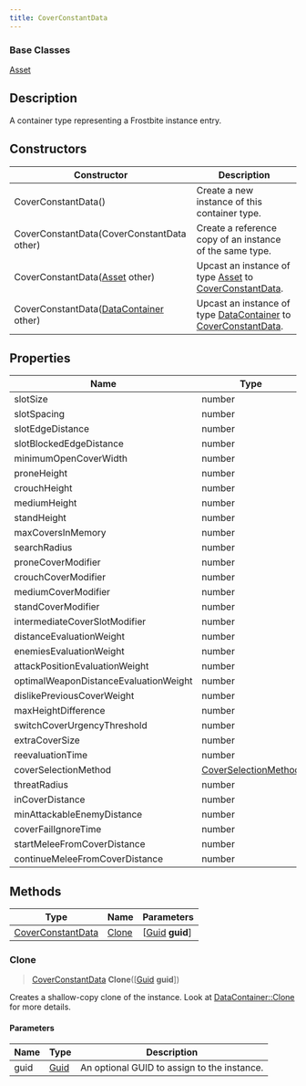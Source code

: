 ```yaml
---
title: CoverConstantData
---
```

### Base Classes

[Asset](/vext/ref/fb/asset/)

## Description

A container type representing a Frostbite instance entry.

## Constructors

| Constructor                                                                  | Description                                                                                                               |
| ---------------------------------------------------------------------------- | ------------------------------------------------------------------------------------------------------------------------- |
| CoverConstantData()                                                          | Create a new instance of this container type.                                                                             |
| CoverConstantData(CoverConstantData other)                                   | Create a reference copy of an instance of the same type.                                                                  |
| CoverConstantData([Asset](/vext/ref/fb/asset/) other)                                      | Upcast an instance of type [Asset](/vext/ref/fb/asset/) to [CoverConstantData](/vext/ref/fb/coverconstantdata/).                                      |
| CoverConstantData([DataContainer](/vext/ref/shared/class/datacontainer) other) | Upcast an instance of type [DataContainer](/vext/ref/shared/class/datacontainer) to [CoverConstantData](/vext/ref/fb/coverconstantdata/). |

## Properties

| Name                                  | Type                                         | Description |
| ------------------------------------- | -------------------------------------------- | ----------- |
| slotSize                              | number                                       |             |
| slotSpacing                           | number                                       |             |
| slotEdgeDistance                      | number                                       |             |
| slotBlockedEdgeDistance               | number                                       |             |
| minimumOpenCoverWidth                 | number                                       |             |
| proneHeight                           | number                                       |             |
| crouchHeight                          | number                                       |             |
| mediumHeight                          | number                                       |             |
| standHeight                           | number                                       |             |
| maxCoversInMemory                     | number                                       |             |
| searchRadius                          | number                                       |             |
| proneCoverModifier                    | number                                       |             |
| crouchCoverModifier                   | number                                       |             |
| mediumCoverModifier                   | number                                       |             |
| standCoverModifier                    | number                                       |             |
| intermediateCoverSlotModifier         | number                                       |             |
| distanceEvaluationWeight              | number                                       |             |
| enemiesEvaluationWeight               | number                                       |             |
| attackPositionEvaluationWeight        | number                                       |             |
| optimalWeaponDistanceEvaluationWeight | number                                       |             |
| dislikePreviousCoverWeight            | number                                       |             |
| maxHeightDifference                   | number                                       |             |
| switchCoverUrgencyThreshold           | number                                       |             |
| extraCoverSize                        | number                                       |             |
| reevaluationTime                      | number                                       |             |
| coverSelectionMethod                  | [CoverSelectionMethod](/vext/ref/fb/coverselectionmethod/) |             |
| threatRadius                          | number                                       |             |
| inCoverDistance                       | number                                       |             |
| minAttackableEnemyDistance            | number                                       |             |
| coverFailIgnoreTime                   | number                                       |             |
| startMeleeFromCoverDistance           | number                                       |             |
| continueMeleeFromCoverDistance        | number                                       |             |

## Methods

| Type                                   | Name            | Parameters                                     |
| -------------------------------------- | --------------- | ---------------------------------------------- |
| [CoverConstantData](/vext/ref/fb/coverconstantdata/) | [Clone](#clone) | \[[Guid](/vext/ref/shared/class/guid) **guid**\] |

### Clone

> [CoverConstantData](/vext/ref/fb/coverconstantdata/) **Clone**(\[[Guid](/vext/ref/shared/class/guid) **guid**\])

Creates a shallow-copy clone of the instance. Look at [DataContainer::Clone](/vext/ref/shared/class/datacontainer#clone) for more details.

#### Parameters

| Name | Type         | Description                                 |
| ---- | ------------ | ------------------------------------------- |
| guid | [Guid](/vext/ref/shared/class/guid/) | An optional GUID to assign to the instance. |
